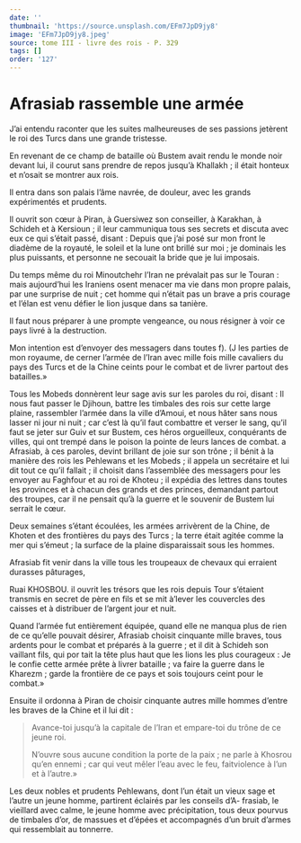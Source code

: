 ```yaml
---
date: ''
thumbnail: 'https://source.unsplash.com/EFm7JpD9jy8'
image: 'EFm7JpD9jy8.jpeg'
source: tome III - livre des rois - P. 329
tags: []
order: '127'
---
```


# Afrasiab rassemble une armée

J’ai entendu raconter que les suites malheureuses de ses passions jetèrent le roi des Turcs dans une grande tristesse.

En revenant de ce champ de bataille où Bustem avait rendu le monde noir devant lui, il courut sans prendre de repos jusqu’à Khallakh ; il était honteux et n’osait se montrer aux rois.

Il entra dans son palais l’âme navrée, de douleur, avec les grands expérimentés et prudents.

Il ouvrit son cœur à Piran, à Guersiwez son conseiller, à Karakhan, à Schideh et à Kersioun ; il leur cammuniqua tous ses secrets et discuta avec eux ce qui s’était passé, disant : Depuis que j’ai posé sur mon front le diadème de la royauté, le soleil et la lune ont brillé sur moi ; je dominais les plus puissants, et personne ne secouait la bride que je lui imposais.

Du temps même du roi Minoutchehr l’Iran ne prévalait pas sur le Touran : mais aujourd’hui les Iraniens osent menacer ma vie dans mon propre palais, par une surprise de nuit ; cet homme qui n’était pas un brave a pris courage et l’élan est venu défier le lion jusque dans sa tanière.

Il faut nous préparer à une prompte vengeance, ou nous résigner à voir ce pays livré à la destruction.

Mon intention est d’envoyer des messagers dans toutes f). (J les parties de mon royaume, de cerner l’armée de l’Iran avec mille fois mille cavaliers du pays des Turcs et de la Chine ceints pour le combat et de livrer partout des batailles.»

Tous les Mobeds donnèrent leur sage avis sur les paroles du roi, disant : Il nous faut passer le Djihoun, battre les timbales des rois sur cette large plaine, rassembler l’armée dans la ville d’Amoui, et nous hâter sans nous lasser ni jour ni nuit ; car c’est là qu’il faut combattre et verser le sang, qu’il faut se jeter sur Guiv et sur Bustem, ces héros orgueilleux, conquérants de villes, qui ont trempé dans le poison la pointe de leurs lances de combat. a Afrasiab, à ces paroles, devint brillant de joie sur son trône ; il bénit à la manière des rois les Pehlewans et les Mobeds ; il appela un secrétaire et lui dit tout ce qu’il fallait ; il choisit dans l’assemblée des messagers pour les envoyer au Faghfour et au roi de Khoteu ; il expédia des lettres dans toutes les provinces et à chacun des grands et des princes, demandant partout des troupes, car il ne pensait qu’à la guerre et le souvenir de Bustem lui serrait le cœur.

Deux semaines s’étant écoulées, les armées arrivèrent de la Chine, de Khoten et des frontières du pays des Turcs ; la terre était agitée comme la mer qui s’émeut ; la surface de la plaine disparaissait sous les hommes.

Afrasiab fit venir dans la ville tous les troupeaux de chevaux qui erraient durasses pâturages,

Ruai KHOSBOU. il ouvrit les trésors que les rois depuis Tour s’étaient transmis en secret de père en fils et se mit à’lever les couvercles des caisses et à distribuer de l’argent jour et nuit.

Quand l’armée fut entièrement équipée, quand elle ne manqua plus de rien de ce qu’elle pouvait désirer, Afrasiab choisit cinquante mille braves, tous ardents pour le combat et préparés à la guerre ; et il dit à Schideh son vaillant fils, qui por tait la tête plus haut que les lions les plus courageux : Je le confie cette armée prête à livrer bataille ; va faire la guerre dans le Kharezm ; garde la frontière de ce pays et sois toujours ceint pour le combat.»

Ensuite il ordonna à Piran de choisir cinquante autres mille hommes d’entre les braves de la Chine et il lui dit :

> Avance-toi jusqu’à la capitale de l’Iran et empare-toi du trône de ce jeune roi.
>
> N’ouvre sous aucune condition la porte de la paix ; ne parle à Khosrou qu’en ennemi ; car qui veut mêler l’eau avec le feu, faitviolence à l’un et à l’autre.»

Les deux nobles et prudents Pehlewans, dont l’un était un vieux sage et l’autre un jeune homme, partirent éclairés par les conseils d’A-
frasiab, le vieillard avec calme, le jeune homme avec précipitation, tous deux pourvus de timbales d’or, de massues et d’épées et accompagnés d’un bruit d’armes qui ressemblait au tonnerre.
